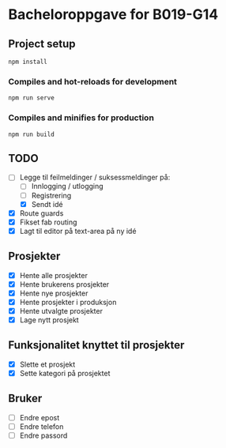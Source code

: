# Bacheloroppgave for B019-G14

## Project setup
```
npm install
```
### Compiles and hot-reloads for development
```
npm run serve
```
### Compiles and minifies for production
```
npm run build
```

## TODO
- [ ] Legge til feilmeldinger / suksessmeldinger på:
    - [ ] Innlogging / utlogging
    - [ ] Registrering
    - [X] Sendt idé
- [X] Route guards
- [X] Fikset fab routing
- [X] Lagt til editor på text-area på ny idé

## Prosjekter
- [X] Hente alle prosjekter
- [X] Hente brukerens prosjekter
- [X] Hente nye prosjekter
- [X] Hente prosjekter i produksjon
- [X] Hente utvalgte prosjekter
- [X] Lage nytt prosjekt

## Funksjonalitet knyttet til prosjekter
- [X] Slette et prosjekt
- [X] Sette kategori på prosjektet

## Bruker
- [ ] Endre epost
- [ ] Endre telefon
- [ ] Endre passord